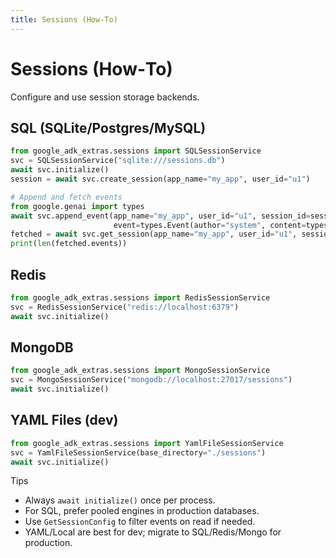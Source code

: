 ```yaml
---
title: Sessions (How‑To)
---
```


# Sessions (How‑To)

Configure and use session storage backends.

## SQL (SQLite/Postgres/MySQL)

```python
from google_adk_extras.sessions import SQLSessionService
svc = SQLSessionService("sqlite:///sessions.db")
await svc.initialize()
session = await svc.create_session(app_name="my_app", user_id="u1")

# Append and fetch events
from google.genai import types
await svc.append_event(app_name="my_app", user_id="u1", session_id=session.id,
                       event=types.Event(author="system", content=types.Content(parts=[types.Part(text="hello")])) )
fetched = await svc.get_session(app_name="my_app", user_id="u1", session_id=session.id)
print(len(fetched.events))
```

## Redis

```python
from google_adk_extras.sessions import RedisSessionService
svc = RedisSessionService("redis://localhost:6379")
await svc.initialize()
```

## MongoDB

```python
from google_adk_extras.sessions import MongoSessionService
svc = MongoSessionService("mongodb://localhost:27017/sessions")
await svc.initialize()
```

## YAML Files (dev)

```python
from google_adk_extras.sessions import YamlFileSessionService
svc = YamlFileSessionService(base_directory="./sessions")
await svc.initialize()
```

Tips

- Always `await initialize()` once per process.
- For SQL, prefer pooled engines in production databases.
- Use `GetSessionConfig` to filter events on read if needed.
- YAML/Local are best for dev; migrate to SQL/Redis/Mongo for production.
